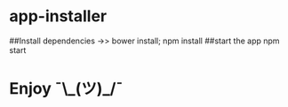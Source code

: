 # app-installer
##Install dependencies ->>
bower install; npm install
##start the app
npm start
# Enjoy ¯\\\_(ツ)\_/¯
